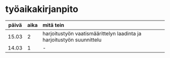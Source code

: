 # työaikakirjanpito

| päivä | aika | mitä tein  |
| :----:|:-----| :-----|
| 15.03 |  2   | harjoitustyön vaatismäärittelyn laadinta ja harjoitustyön suunnittelu |
| 14.03 |  1   | -||- |

